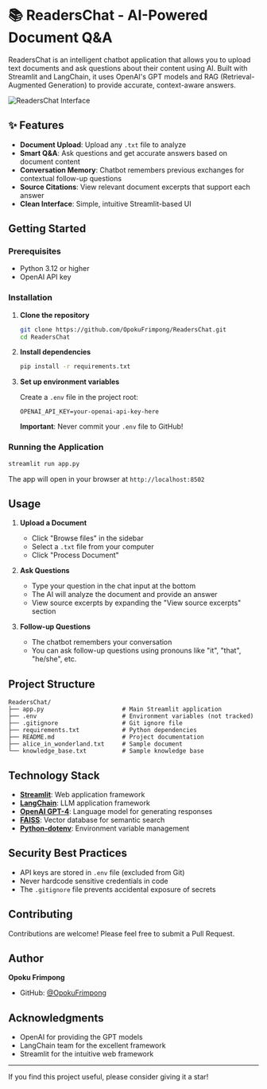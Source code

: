# 📚 ReadersChat - AI-Powered Document Q&A

ReadersChat is an intelligent chatbot application that allows you to upload text documents and ask questions about their content using AI. Built with Streamlit and LangChain, it uses OpenAI's GPT models and RAG (Retrieval-Augmented Generation) to provide accurate, context-aware answers.

![ReadersChat Interface](assets/screenshot.png)

## ✨ Features

- **Document Upload**: Upload any `.txt` file to analyze
- **Smart Q&A**: Ask questions and get accurate answers based on document content
- **Conversation Memory**: Chatbot remembers previous exchanges for contextual follow-up questions
- **Source Citations**: View relevant document excerpts that support each answer
- **Clean Interface**: Simple, intuitive Streamlit-based UI

##  Getting Started

### Prerequisites

- Python 3.12 or higher
- OpenAI API key

### Installation

1. **Clone the repository**
   ```bash
   git clone https://github.com/OpokuFrimpong/ReadersChat.git
   cd ReadersChat
   ```

2. **Install dependencies**
   ```bash
   pip install -r requirements.txt
   ```

3. **Set up environment variables**
   
   Create a `.env` file in the project root:
   ```
   OPENAI_API_KEY=your-openai-api-key-here
   ```
   
   **Important**: Never commit your `.env` file to GitHub!

### Running the Application

```bash
streamlit run app.py
```

The app will open in your browser at `http://localhost:8502`

## Usage

1. **Upload a Document**
   - Click "Browse files" in the sidebar
   - Select a `.txt` file from your computer
   - Click "Process Document"

2. **Ask Questions**
   - Type your question in the chat input at the bottom
   - The AI will analyze the document and provide an answer
   - View source excerpts by expanding the "View source excerpts" section

3. **Follow-up Questions**
   - The chatbot remembers your conversation
   - You can ask follow-up questions using pronouns like "it", "that", "he/she", etc.

## Project Structure

```
ReadersChat/
├── app.py                      # Main Streamlit application
├── .env                        # Environment variables (not tracked)
├── .gitignore                  # Git ignore file
├── requirements.txt            # Python dependencies
├── README.md                   # Project documentation
├── alice_in_wonderland.txt     # Sample document
└── knowledge_base.txt          # Sample knowledge base
```

##  Technology Stack

- **[Streamlit](https://streamlit.io/)**: Web application framework
- **[LangChain](https://www.langchain.com/)**: LLM application framework
- **[OpenAI GPT-4](https://openai.com/)**: Language model for generating responses
- **[FAISS](https://github.com/facebookresearch/faiss)**: Vector database for semantic search
- **[Python-dotenv](https://github.com/theskumar/python-dotenv)**: Environment variable management

## Security Best Practices

- API keys are stored in `.env` file (excluded from Git)
- Never hardcode sensitive credentials in code
- The `.gitignore` file prevents accidental exposure of secrets

## Contributing

Contributions are welcome! Please feel free to submit a Pull Request.


## Author

**Opoku Frimpong**
- GitHub: [@OpokuFrimpong](https://github.com/OpokuFrimpong)

## Acknowledgments

- OpenAI for providing the GPT models
- LangChain team for the excellent framework
- Streamlit for the intuitive web framework

---

 If you find this project useful, please consider giving it a star!
